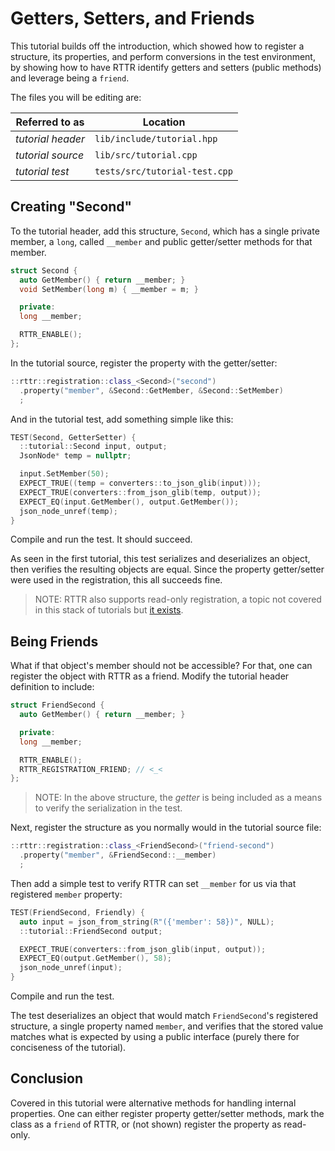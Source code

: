 # Getters, Setters, and Friends

This tutorial builds off the introduction, which showed how to register a structure, its properties, and perform conversions in the test environment, by showing how to have RTTR identify getters and setters (public methods) and leverage being a `friend`.

The files you will be editing are:

| Referred to as | Location |
| -------------- | -------- |
| _tutorial header_ | `lib/include/tutorial.hpp` |
| _tutorial source_ | `lib/src/tutorial.cpp` |
| _tutorial test_ | `tests/src/tutorial-test.cpp` |

## Creating "Second"

To the tutorial header, add this structure, `Second`, which has a single private member, a `long`, called `__member` and public getter/setter methods for that member.

```cpp
struct Second {
  auto GetMember() { return __member; }
  void SetMember(long m) { __member = m; }

  private:
  long __member;

  RTTR_ENABLE();
};
```

In the tutorial source, register the property with the getter/setter:

```cpp
::rttr::registration::class_<Second>("second")
  .property("member", &Second::GetMember, &Second::SetMember)
  ;
```

And in the tutorial test, add something simple like this:

```cpp
TEST(Second, GetterSetter) {
  ::tutorial::Second input, output;
  JsonNode* temp = nullptr;

  input.SetMember(50);
  EXPECT_TRUE((temp = converters::to_json_glib(input)));
  EXPECT_TRUE(converters::from_json_glib(temp, output));
  EXPECT_EQ(input.GetMember(), output.GetMember());
  json_node_unref(temp);
}
```

Compile and run the test.  It should succeed.

As seen in the first tutorial, this test serializes and deserializes an object, then verifies the resulting objects are equal.  Since the property getter/setter were used in the registration, this all succeeds fine.

> NOTE: RTTR also supports read-only registration, a topic not covered in this stack of tutorials but [it exists](https://www.rttr.org/doc/master/classrttr_1_1registration.html).

## Being Friends

What if that object's member should not be accessible?  For that, one can register the object with RTTR as a friend.  Modify the tutorial header definition to include:

```cpp
struct FriendSecond {
  auto GetMember() { return __member; }

  private:
  long __member;

  RTTR_ENABLE();
  RTTR_REGISTRATION_FRIEND; // <_<
};
```

> NOTE: In the above structure, the _getter_ is being included as a means to verify the serialization in the test.

Next, register the structure as you normally would in the tutorial source file:

```cpp
::rttr::registration::class_<FriendSecond>("friend-second")
  .property("member", &FriendSecond::__member)
  ;
```

Then add a simple test to verify RTTR can set `__member` for us via that registered `member` property:

```cpp
TEST(FriendSecond, Friendly) {
  auto input = json_from_string(R"({'member': 58})", NULL);
  ::tutorial::FriendSecond output;

  EXPECT_TRUE(converters::from_json_glib(input, output));
  EXPECT_EQ(output.GetMember(), 58);
  json_node_unref(input);
}
```

Compile and run the test.

The test deserializes an object that would match `FriendSecond`'s registered structure, a single property named `member`, and verifies that the stored value matches what is expected by using a public interface (purely there for conciseness of the tutorial).

## Conclusion

Covered in this tutorial were alternative methods for handling internal properties.  One can either register property getter/setter methods, mark the class as a `friend` of RTTR, or (not shown) register the property as read-only.
